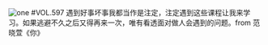 ![one](http://image.wufazhuce.com/FqXz887YaYQ9wAKRXvW2mCZuj7Oq)
#VOL.597
遇到好事坏事我都当作是注定，注定遇到这些课程让我来学习。如果逃避不久之后又得再来一次，唯有看透面对做人会遇到的问题。from 范晓萱《你》